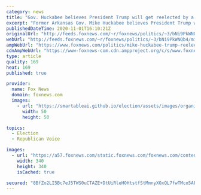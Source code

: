 ```yaml
---
category: news
title: "Gov. Huckabee believes President Trump will get reelected by a 'substantial' margin"
excerpt: "Former Arkansas Gov. Mike Huckabee believes President Trump will win the 2020 election by a “substantial” margin, telling “Fox & Friends” on Sunday that “it will cause people's heads to explode because they just can’t see it coming.”"
publishedDateTime: 2020-11-01T16:10:21Z
originalUrl: "http://feeds.foxnews.com/~r/foxnews/politics/~3/bNi9PkWNQb4/mike-huckabee-trump-reelected-substantial-margin"
webUrl: "http://feeds.foxnews.com/~r/foxnews/politics/~3/bNi9PkWNQb4/mike-huckabee-trump-reelected-substantial-margin"
ampWebUrl: "https://www.foxnews.com/politics/mike-huckabee-trump-reelected-substantial-margin.amp"
cdnAmpWebUrl: "https://www-foxnews-com.cdn.ampproject.org/c/s/www.foxnews.com/politics/mike-huckabee-trump-reelected-substantial-margin.amp"
type: article
quality: 169
heat: 169
published: true

provider:
  name: Fox News
  domain: foxnews.com
  images:
    - url: "https://smartableai.github.io/election/assets/images/organizations/foxnews.com-50x50.jpg"
      width: 50
      height: 50

topics:
  - Election
  - Republican Voice

images:
  - url: "https://a57.foxnews.com/static.foxnews.com/foxnews.com/content/uploads/2020/10/340/340/Talia-Kaplan.jpg?ve=1&tl=1"
    width: 340
    height: 340
    isCached: true

secured: "8BfZo2LI5Bc7eJ5TWS0uCTAZE+DtUiRleHOHtstfStMmnyXOxQL7fwTMco5AF5ofqXPnUKpSYHdwCi4fyW6IDZ1eNP3ptsoTxp2GtXWt0Fzdb08TbKryZmgxGRP9qf/1nBcfyZpM9OQ16ad2OTf0ER9a7cYsn+NiUWlXaYyJgsSVxqKbxpxvB3I/2bx+WyBfUUmkrCYXT1MCiKmfUnLKgLoA6b7a/ZeOUuLW0ZoI7lL4AwUoNZUjOxBIN5kSvYgirtpIiDRf6T9ZUxHlRfqBOIhj+az8zL5TgkkIciZGyGC/fqkP9VxiIrjVrFSJHZfRrF4zTL5LPyW/1n1TtDiQ7NBhKPV5FIciat4Fao08yfI=;915u5BR3aEbLbrnFdfBUaw=="
---
```


